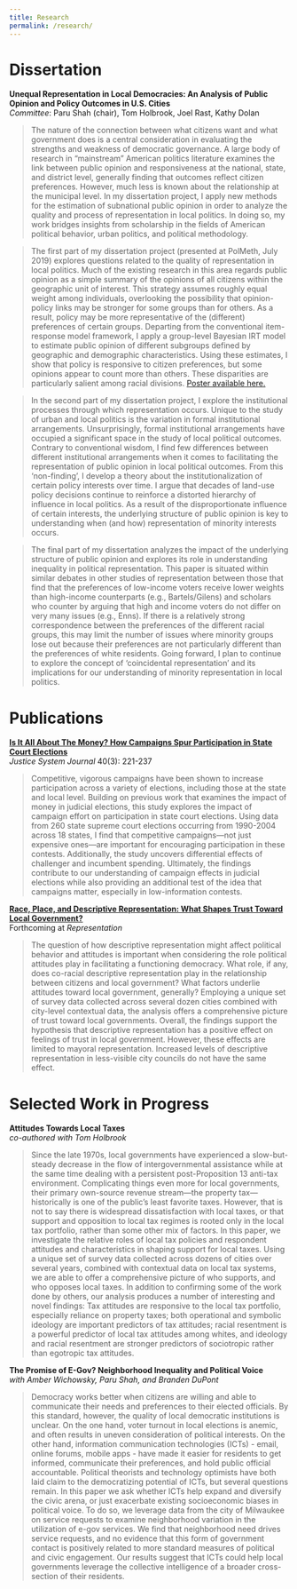 ```yaml
---
title: Research
permalink: /research/
---
```


# Dissertation

**Unequal Representation in Local Democracies: An Analysis of Public Opinion and Policy Outcomes in U.S. Cities** <br>
_Committee_: Paru Shah (chair), Tom Holbrook, Joel Rast, Kathy Dolan

<blockquote>
The nature of the connection between what citizens want and what government does is a central consideration in evaluating the strengths and weakness of democratic governance. A large body of research in “mainstream” American politics literature examines the link between public opinion and responsiveness at the national, state, and district level, generally finding that outcomes reflect citizen preferences. However, much less is known about the relationship at the municipal level. In my dissertation project, I apply new methods for the estimation of subnational public opinion in order to analyze the quality and process of representation in local politics. In doing so, my work bridges insights from scholarship in the fields of American political behavior, urban politics, and political methodology.
</blockquote>
<blockquote>
The first part of my dissertation project (presented at PolMeth, July 2019) explores questions related to the quality of representation in local politics. Much of the existing research in this area regards public opinion as a simple summary of the opinions of all citizens within the geographic unit of interest. This strategy assumes roughly equal weight among individuals, overlooking the possibility that opinion-policy links may be stronger for some groups than for others. As a result, policy may be more representative of the (different) preferences of certain groups. Departing from the conventional item-response model framework, I apply a group-level Bayesian IRT model to estimate public opinion of different subgroups defined by geographic and demographic characteristics. Using these estimates, I show that policy is responsive to citizen preferences, but some opinions appear to count more than others. These disparities are particularly salient among racial divisions.
<a href="https://ajheideman.github.io/ajheideman.github.io/resources/Heideman_PolMeth19_Poster.pdf" target="_blank">Poster available here.</a>
</blockquote>
<blockquote>
In the second part of my dissertation project, I explore the institutional processes through which representation occurs. Unique to the study of urban and local politics is the variation in formal institutional arrangements. Unsurprisingly, formal institutional arrangements have occupied a significant space in the study of local political outcomes. Contrary to conventional wisdom, I find few differences between different institutional arrangements when it comes to facilitating the representation of public opinion in local political outcomes.  From this ‘non-finding’, I develop a theory about the institutionalization of certain policy interests over time. I argue that decades of land-use policy decisions continue to reinforce a distorted hierarchy of influence in local politics. As a result of the disproportionate influence of certain interests, the underlying structure of public opinion is key to understanding when (and how) representation of minority interests occurs. 
</blockquote>
<blockquote>
The final part of my dissertation analyzes the impact of the underlying structure of public opinion and explores its role in understanding inequality in political representation. This paper is situated within similar debates in other studies of representation between those that find that the preferences of low-income voters receive lower weights than high-income counterparts (e.g., Bartels/Gilens) and scholars who counter by arguing that high and income voters do not differ on very many issues (e.g., Enns). If there is a relatively strong correspondence between the preferences of the different racial groups, this may limit the number of issues where minority groups lose out because their preferences are not particularly different than the preferences of white residents. Going forward, I plan to continue to explore the concept of ‘coincidental representation’ and its implications for our understanding of minority representation in local politics. 
</blockquote>

# Publications
<a href="https://ajheideman.github.io/ajheideman.github.io/resources/Is It All About the Money How Campaigns Spur Participation in State Court Elections.pdf" target="_blank">**Is It All About The Money? How Campaigns Spur Participation in State Court Elections** </a> <br>
_Justice System Journal_ 40(3): 221-237
<blockquote>
Competitive, vigorous campaigns have been shown to increase participation across a variety of elections, including those at the state and local level. Building on previous work that examines the impact of money in judicial elections, this study explores the impact of campaign effort on participation in state court elections. Using data from 260 state supreme court elections occurring from 1990-2004 across 18 states, I find that competitive campaigns—not just expensive ones—are important for encouraging participation in these contests. Additionally, the study uncovers differential effects of challenger and incumbent spending. Ultimately, the findings contribute to our understanding of campaign effects in judicial elections while also providing an additional test of the idea that campaigns matter, especially in low-information contests.
</blockquote> 

<a href="https://ajheideman.github.io/ajheideman.github.io/resources/Race Place and Descriptive Representation What Shapes Trust Toward Local Government.pdf" target="_blank">**Race, Place, and Descriptive Representation: What Shapes Trust Toward Local Government?** </a> <br>
Forthcoming at _Representation_
<blockquote>
The question of how descriptive representation might affect political behavior and attitudes is important when considering the role political attitudes play in facilitating a functioning democracy. What role, if any, does co-racial descriptive representation play in the relationship between citizens and local government? What factors underlie attitudes toward local government, generally? Employing a unique set of survey data collected across several dozen cities combined with city-level contextual data, the analysis offers a comprehensive picture of trust toward local governments. Overall, the findings support the hypothesis that descriptive representation has a positive effect on feelings of trust in local government. However, these effects are limited to mayoral representation. Increased levels of descriptive representation in less-visible city councils do not have the same effect. 
 </blockquote>
 
# Selected Work in Progress
**Attitudes Towards Local Taxes** <br>
_co-authored with Tom Holbrook_

<blockquote>
 Since the late 1970s, local governments have experienced a slow-but-steady decrease in the flow of intergovernmental assistance while at the same time dealing with a persistent post-Proposition 13 anti-tax environment. Complicating things even more for local governments, their primary own-source revenue stream—the property tax—historically is one of the public’s least favorite taxes. However, that is not to say there is widespread dissatisfaction with local taxes, or that support and opposition to local tax regimes is rooted only in the local tax portfolio, rather than some other mix of factors. In this paper, we investigate the relative roles of local tax policies and respondent attitudes and characteristics in shaping support for local taxes. Using a unique set of survey data collected across dozens of cities over several years, combined with contextual data on local tax systems, we are able to offer a comprehensive picture of who supports, and who opposes local taxes.   In addition to confirming some of the work done by others, our analysis produces a number of interesting and novel findings: Tax attitudes are responsive to the local tax portfolio, especially reliance on property taxes;  both operational and symbolic ideology are important predictors of tax attitudes; racial resentment is a powerful predictor of local tax attitudes among whites, and ideology and racial resentment are stronger predictors of sociotropic rather than egotropic tax attitudes.
  </blockquote>
  
**The Promise of E-Gov? Neighborhood Inequality and Political Voice** <br>
_with Amber Wichowsky, Paru Shah, and Branden DuPont_
<blockquote>    
Democracy works better when citizens are willing and able to communicate their needs and
preferences to their elected officials. By this standard, however, the quality of local democratic
institutions is unclear. On the one hand, voter turnout in local elections is anemic, and often
results in uneven consideration of political interests. On the other hand, information
communication technologies (ICTs) - email, online forums, mobile apps - have made it easier for
residents to get informed, communicate their preferences, and hold public official accountable.
Political theorists and technology optimists have both laid claim to the democratizing potential of
ICTs, but several questions remain. In this paper we ask whether ICTs help expand and diversify
the civic arena, or just exacerbate existing socioeconomic biases in political voice. To do so, we
leverage data from the city of Milwaukee on service requests to examine neighborhood variation
in the utilization of e-gov services. We find that neighborhood need drives service requests, and
no evidence that this form of government contact is positively related to more standard measures
of political and civic engagement. Our results suggest that ICTs could help local governments
leverage the collective intelligence of a broader cross-section of their residents.
 </blockquote>
